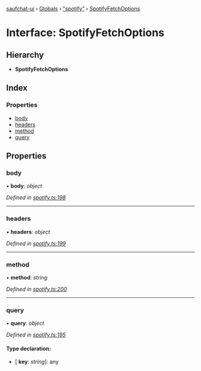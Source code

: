 [saufchat-ui](../README.md) › [Globals](../globals.md) › ["spotify"](../modules/_spotify_.md) › [SpotifyFetchOptions](_spotify_.spotifyfetchoptions.md)

# Interface: SpotifyFetchOptions

## Hierarchy

* **SpotifyFetchOptions**

## Index

### Properties

* [body](_spotify_.spotifyfetchoptions.md#body)
* [headers](_spotify_.spotifyfetchoptions.md#headers)
* [method](_spotify_.spotifyfetchoptions.md#method)
* [query](_spotify_.spotifyfetchoptions.md#query)

## Properties

###  body

• **body**: *object*

*Defined in [spotify.ts:198](https://github.com/Capevace/saufchat-ui/blob/41a33aa/src/spotify.ts#L198)*

___

###  headers

• **headers**: *object*

*Defined in [spotify.ts:199](https://github.com/Capevace/saufchat-ui/blob/41a33aa/src/spotify.ts#L199)*

___

###  method

• **method**: *string*

*Defined in [spotify.ts:200](https://github.com/Capevace/saufchat-ui/blob/41a33aa/src/spotify.ts#L200)*

___

###  query

• **query**: *object*

*Defined in [spotify.ts:195](https://github.com/Capevace/saufchat-ui/blob/41a33aa/src/spotify.ts#L195)*

#### Type declaration:

* \[ **key**: *string*\]: any
